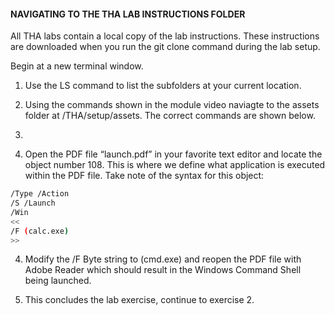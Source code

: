 #### NAVIGATING TO THE THA LAB INSTRUCTIONS FOLDER

All THA labs contain a local copy of the lab instructions. These instructions are downloaded when you run the git clone command during the lab setup. 

Begin at a new terminal window.

1. Use the LS command to list the subfolders at your current location.
2. Using the commands shown in the module video naviagte to the assets folder at  /THA/setup/assets. The correct commands are shown below.
3. 

3. Open the PDF file “launch.pdf” in your favorite text editor and locate the object number 108. This is where we define what application is executed within the PDF file. Take note of the syntax for this object:

  ```bash
  /Type /Action
  /S /Launch
  /Win
  <<
  /F (calc.exe)
  >>
  ```

4. Modify the /F Byte string to (cmd.exe) and reopen the PDF file with Adobe Reader which should result in the Windows Command Shell being launched.

5. This concludes the lab exercise, continue to exercise 2.
